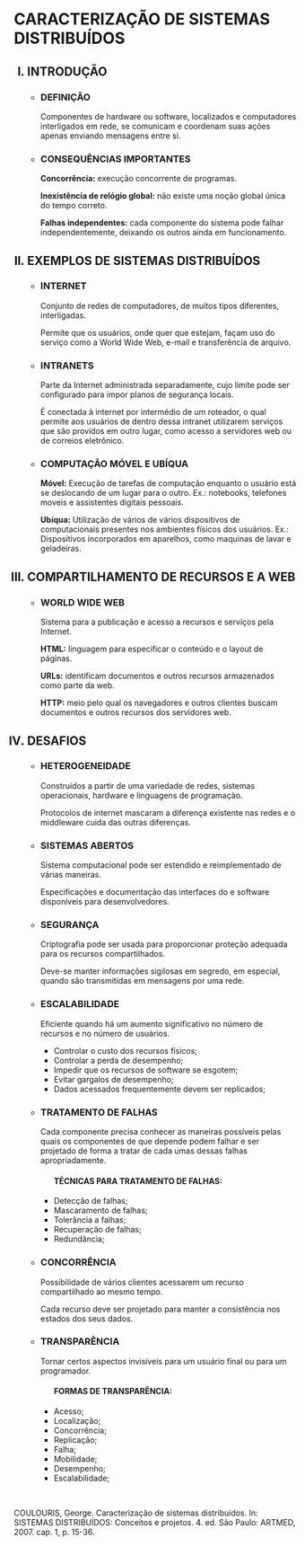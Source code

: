 <h1>CARACTERIZAÇÃO DE SISTEMAS DISTRIBUÍDOS</h1>
<ol type="I">
  <h2><li>INTRODUÇÃO</li></h2>
  <ul style="list-style-type:circle;">
    <h3><li>DEFINIÇÃO</li></h3>
    <p>Componentes de hardware ou software, localizados e computadores interligados em rede, se comunicam e coordenam suas ações apenas enviando mensagens entre si.</p>
    <h3><li>CONSEQUÊNCIAS IMPORTANTES</li></h3>
    <p><b>Concorrência:</b> execução concorrente de programas.</p>
    <p><b>Inexistência de relógio global:</b> não existe uma noção global única do tempo correto.</p>
    <p><b>Falhas independentes:</b> cada componente do sistema pode falhar independentemente, deixando os outros ainda em funcionamento.</p>
  </ul>
  <h2><li>EXEMPLOS DE SISTEMAS DISTRIBUÍDOS</li></h2>
  <ul style="list-style-type:circle;">
    <h3><li>INTERNET</li></h3>
    <p>Conjunto de redes de computadores, de muitos tipos diferentes, interligadas.</p>
    <p>Permite que os usuários, onde quer que estejam, façam uso do serviço como a World Wide Web, e-mail e transferência de arquivo.</p>
    <h3><li>INTRANETS</li></h3>
    <p>Parte da Internet administrada separadamente, cujo limite pode ser configurado para impor planos de segurança locais.</p>
    <p>É conectada à internet por intermédio de um roteador, o qual permite aos usuários de dentro dessa intranet utilizarem serviços que são providos em outro lugar, como acesso a servidores web ou de correios eletrônico.</p>
    <p></p>
    <h3><li>COMPUTAÇÃO MÓVEL E UBÍQUA</li></h3>
    <p><b>Móvel:</b> Execução de tarefas de computação enquanto o usuário está se deslocando de um lugar para o outro. Ex.: notebooks, telefones moveis e assistentes digitais pessoais.</p>
    <p><b>Ubíqua:</b> Utilização de vários de vários dispositivos de computacionais presentes nos ambientes físicos dos usuários. Ex.: Dispositivos incorporados em aparelhos, como maquinas de lavar e geladeiras.</p>
  </ul>
  <h2><li>COMPARTILHAMENTO DE RECURSOS E A WEB</li></h2>
  <ul style="list-style-type:circle;">
    <h3><li>WORLD WIDE WEB</li></h3>
    <p>Sistema para a publicação e acesso a recursos e serviços pela Internet.</p>
    <p><b>HTML:</b> linguagem para especificar o conteúdo e o layout de páginas.</p>
    <p><b>URLs:</b> identificam documentos e outros recursos armazenados como parte da web.</p>
    <p><b>HTTP:</b> meio pelo qual os navegadores e outros clientes buscam documentos e outros recursos dos servidores web.</p>
  </ul>
  <h2><li>DESAFIOS</li></h2>
  <ul style="list-style-type:circle;">
    <h3><li>HETEROGENEIDADE</li></h3>
    <p>Construídos a partir de uma variedade de redes, sistemas operacionais, hardware e linguagens de programação.</p>
    <p>Protocolos de internet mascaram a diferença existente nas redes e o middleware cuida das outras diferenças.</p>
    <p></p>
    <h3><li>SISTEMAS ABERTOS</li></h3>
    <p>Sistema computacional pode ser estendido e reimplementado de várias maneiras.</p>
    <p>Especificações e documentação das interfaces do e software disponíveis para desenvolvedores.</p>
    <h3><li>SEGURANÇA</li></h3>
    <p>Criptografia pode ser usada para proporcionar proteção adequada para os recursos compartilhados.</p>
    <p>Deve-se manter informações sigilosas em segredo, em especial, quando são transmitidas em mensagens por uma rede.</p>
    <h3><li>ESCALABILIDADE</li></h3>
    <p>Eficiente quando há um aumento significativo no número de recursos e no número de usuários.</p>
    <ul>
      <li>Controlar o custo dos recursos físicos;</li>
      <li>Controlar a perda de desempenho;</li>
      <li>Impedir que os recursos de software se esgotem;</li>
      <li>Evitar gargalos de desempenho;</li>
      <li>Dados acessados frequentemente devem ser replicados;</li>
    </ul>
    <h3><li>TRATAMENTO DE FALHAS</li></h3>
    <p>Cada componente precisa conhecer as maneiras possíveis pelas quais os componentes de que depende podem falhar e ser projetado de forma a tratar de cada umas dessas falhas apropriadamente.</p>
    <ul>
      <h4>TÉCNICAS PARA TRATAMENTO DE FALHAS:</h4>
      <li>Detecção de falhas;</li>
      <li>Mascaramento de falhas;</li>
      <li>Tolerância a falhas;</li>
      <li>Recuperação de falhas;</li>
      <li>Redundância;</li>
    </ul>
    <h3><li>CONCORRÊNCIA</li></h3>
    <p>Possibilidade de vários clientes acessarem um recurso compartilhado ao mesmo tempo.</p>
    <p>Cada recurso deve ser projetado para manter a consistência nos estados dos seus dados.</p>
    <h3><li>TRANSPARÊNCIA</li></h3>
    <p>Tornar certos aspectos invisíveis para um usuário final ou para um programador.</p>
    <ul>
      <h4>FORMAS DE TRANSPARÊNCIA:</h4>
      <li>Acesso;</li>
      <li>Localização;</li>
      <li>Concorrência;</li>
      <li>Replicação;</li>
      <li>Falha;</li>
      <li>Mobilidade;</li>
      <li>Desempenho;</li>
      <li>Escalabilidade;</li>
    </ul>
  </ul>
</ol>
<br>
<p>COULOURIS, George. Caracterização de sistemas distribuídos. In: SISTEMAS DISTRIBUÍDOS: Conceitos e projetos. 4. ed. São Paulo: ARTMED, 2007. cap. 1, p. 15-36.</p>
